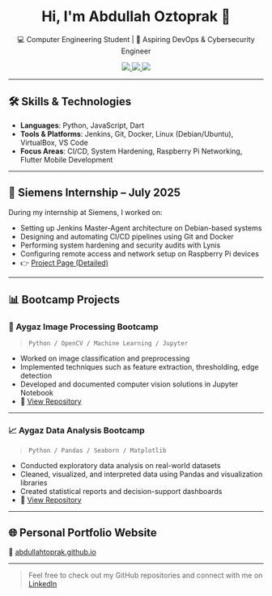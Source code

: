 <h1 align="center">Hi, I'm Abdullah Oztoprak 👋</h1>

<p align="center">
  💻 Computer Engineering Student | 🚀 Aspiring DevOps & Cybersecurity Engineer
</p>

<p align="center">
  <a href="https://www.linkedin.com/in/abdullahOztoprak/" target="_blank">
    <img src="https://img.shields.io/badge/LinkedIn-Abdullah%20Oztoprak-blue?logo=linkedin&style=flat-square" />
  </a>
  <a href="https://github.com/AbdullahOztoprak" target="_blank">
    <img src="https://img.shields.io/badge/GitHub-AbdullahOztoprak-black?style=flat-square&logo=github" />
  </a>
  <a href="https://abdullahtoprak.github.io" target="_blank">
    <img src="https://img.shields.io/badge/Portfolio-abdullahtoprak.github.io-darkgreen?style=flat-square&logo=githubpages" />
  </a>
</p>

---

## 🛠️ Skills & Technologies

- **Languages**: Python, JavaScript, Dart  
- **Tools & Platforms**: Jenkins, Git, Docker, Linux (Debian/Ubuntu), VirtualBox, VS Code  
- **Focus Areas**: CI/CD, System Hardening, Raspberry Pi Networking, Flutter Mobile Development

---

## 🏢 Siemens Internship – July 2025

During my internship at Siemens, I worked on:

- Setting up Jenkins Master-Agent architecture on Debian-based systems  
- Designing and automating CI/CD pipelines using Git and Docker  
- Performing system hardening and security audits with Lynis  
- Configuring remote access and network setup on Raspberry Pi devices  
- 👉 [Project Page (Detailed)](https://abdullahtoprak.github.io/projects/siemens.html)

---

## 📊 Bootcamp Projects

### 🧠 Aygaz Image Processing Bootcamp
> `Python / OpenCV / Machine Learning / Jupyter`

- Worked on image classification and preprocessing  
- Implemented techniques such as feature extraction, thresholding, edge detection  
- Developed and documented computer vision solutions in Jupyter Notebook  
- 🔗 [View Repository](https://github.com/AbdullahOztoprak/Image-Processing-Project)

---

### 📈 Aygaz Data Analysis Bootcamp
> `Python / Pandas / Seaborn / Matplotlib`

- Conducted exploratory data analysis on real-world datasets  
- Cleaned, visualized, and interpreted data using Pandas and visualization libraries  
- Created statistical reports and decision-support dashboards  
- 🔗 [View Repository](https://github.com/AbdullahOztoprak/Aygaz-Veri-Analiz-Bootcamp)

---

## 🌐 Personal Portfolio Website

📍 [abdullahtoprak.github.io](https://abdullahtoprak.github.io)

---

> Feel free to check out my GitHub repositories and connect with me on [LinkedIn](https://www.linkedin.com/in/abdullahOztoprak/)

